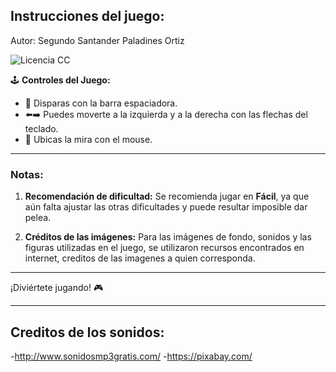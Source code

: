 ## Instrucciones del juego:

Autor: Segundo Santander Paladines Ortiz

![Licencia CC](https://img.shields.io/badge/Licencia-CC%202023-green)

🕹️ **Controles del Juego:**

- 🔫 Disparas con la barra espaciadora.
- ⬅️➡️ Puedes moverte a la izquierda y a la derecha con las flechas del teclado.
- 🎯 Ubicas la mira con el mouse.

---

### Notas:

1. **Recomendación de dificultad:** Se recomienda jugar en **Fácil**, ya que aún falta ajustar las otras dificultades y puede resultar imposible dar pelea.

2. **Créditos de las imágenes:** Para las imágenes de fondo, sonidos y las figuras utilizadas en el juego, se utilizaron recursos encontrados en internet, creditos de las imagenes a quien corresponda.
---

¡Diviértete jugando! 🎮

---

## Creditos de los sonidos: 

-<a href="http://www.sonidosmp3gratis.com/">http://www.sonidosmp3gratis.com/</a>
-<a href="https://pixabay.com/">https://pixabay.com/</a>
